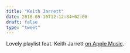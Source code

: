```yaml
---
title: "Keith Jarrett"
date: 2018-05-16T12:12:34+02:00
draft: false
type: "tweet"
---
```

Lovely playlist feat. Keith Jarrett [on Apple Music](https://tools.applemusic.com/embed/v1/playlist/pl.2be32369b46d4c7ea419141a34295e6b"). 

<!---
<a href="https://itunes.apple.com/fr/playlist/ecm-keith-jarrett/pl.2be32369b46d4c7ea419141a34295e6b?mt=1&app=music&ls=1" style="display:inline-block;overflow:hidden;background:url(https://tools.applemusic.com/embed/v1/app-icon.svg?hex=C7254E) no-repeat;width:40px;height:40px;"></a>
-->

